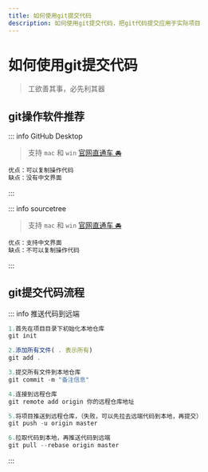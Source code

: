 ```yaml
---
title: 如何使用git提交代码
description: 如何使用git提交代码，把git代码提交应用于实际项目
---
```


# 如何使用git提交代码

> 工欲善其事，必先利其器

## git操作软件推荐

::: info GitHub Desktop
> 支持 `mac` 和 `win` [官网直通车 🚘](https://desktop.github.com)
```js
优点：可以复制操作代码
缺点：没有中文界面
```
:::

::: info sourcetree
> 支持 `mac` 和 `win` [官网直通车 🚘](https://www.sourcetreeapp.com)
```js
优点：支持中文界面
缺点：不可以复制操作代码
```
:::

## git提交代码流程

::: info 推送代码到远端
```js
1.首先在项目目录下初始化本地仓库
git init

2.添加所有文件( . 表示所有)
git add .

3.提交所有文件到本地仓库
git commit -m "备注信息"

4.连接到远程仓库
git remote add origin 你的远程仓库地址

5.将项目推送到远程仓库，（失败，可以先拉去远端代码到本地，再提交）
git push -u origin master

6.拉取代码到本地，再推送代码到远端
git pull --rebase origin master
```
:::

